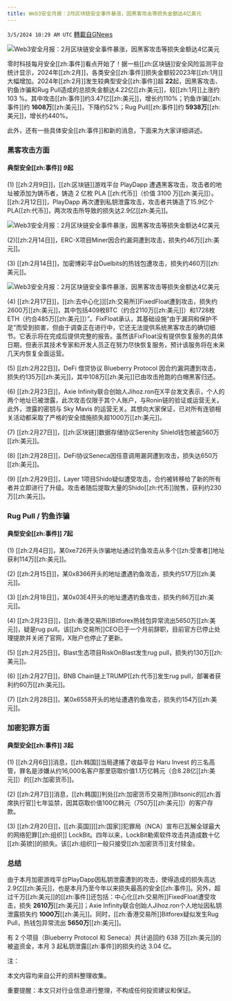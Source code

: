 ```yaml
---
title: Web3安全月报：2月区块链安全事件暴涨，因黑客攻击等损失金额达4亿美元
---
```

`3/5/2024 10:29 AM UTC` [轉載自GNews](https://gnews.org/articles/2366728)

![Web3安全月报：2月区块链安全事件暴涨，因黑客攻击等损失金额达4亿美元](https://cdn-img.panewslab.com/panews/images/yvOKSv5kcg.jpg "Web3安全月报：2月区块链安全事件暴涨，因黑客攻击等损失金额达4亿美元")

零时科技每月安全[[zh:事件]]看点开始了！据一些[[zh:区块链]]安全风险监测平台统计显示，2024年[[zh:2月]]，各类安全[[zh:事件]]损失金额较2023年[[zh:1月]]大幅增加。2024年[[zh:2月]]发生较典型安全[[zh:事件]]超 **22**起，因黑客攻击、钓鱼诈骗和Rug Pull造成的总损失金额达4.22亿[[zh:美元]]，较[[zh:1月]]上涨约103 %。其中攻击[[zh:事件]]约3.47亿[[zh:美元]]，增长约110%；钓鱼诈骗[[zh:事件]]约 **1608万**[[zh:美元]]，下降约52%；Rug Pull[[zh:事件]]约 **5938万**[[zh:美元]]，增长约440%。

此外，还有一些具体安全[[zh:事件]]和新的消息，下面来为大家详细讲述。

### **黑客攻击方面**

#### **典型安全[[zh:事件]] *9*起**

(1) [[zh:2月9日]]，[[zh:区块链]]游戏平台 PlayDapp 遭遇黑客攻击，攻击者的地址被添加为铸币者，铸造 2 亿枚 PLA [[zh:代币]]（价值 3100 万[[zh:美元]]）。[[zh:2月12日]]，PlayDapp 再次遭到私钥泄露攻击，攻击者共铸造了15.9亿个PLA[[zh:代币]]，两次攻击所导致的损失达2.9亿[[zh:美元]]。

![Web3安全月报：2月区块链安全事件暴涨，因黑客攻击等损失金额达4亿美元](https://cdn-img.panewslab.com/panews/images/alAukSc7TK.jpg "Web3安全月报：2月区块链安全事件暴涨，因黑客攻击等损失金额达4亿美元")

(2)[[zh:2月14日]]，ERC-X项目Miner因合约漏洞遭到攻击，损失约46万[[zh:美元]]。

(3) [[zh:2月14日]]，加密博彩平台Duelbits的热钱包遭攻击，损失约460万[[zh:美元]]。

![Web3安全月报：2月区块链安全事件暴涨，因黑客攻击等损失金额达4亿美元](https://cdn-img.panewslab.com/panews/images/xI2MLbz4oa.jpg "Web3安全月报：2月区块链安全事件暴涨，因黑客攻击等损失金额达4亿美元")

(4) [[zh:2月17日]]，[[zh:去中心化]][[zh:交易所]]FixedFloat遭到攻击，损失约2600万[[zh:美元]]，其中包括409枚BTC（约合2110万[[zh:美元]]）和1728枚ETH（约合485万[[zh:美元]]）”。FixFloat承认，其基础设施“由于漏洞和保护不足”而受到损害，但由于调查正在进行中，它还无法提供系统黑客攻击的确切细节。它表示将在完成后提供完整的报告。虽然该FixFloat没有提供恢复服务的具体日期，但表示其技术专家和开发人员正在努力尽快恢复服务，预计该服务将在未来几天内恢复全面运营。

(5) [[zh:2月22日]]，DeFi 借贷协议 Blueberry Protocol 因合约漏洞遭到攻击，损失约135万[[zh:美元]]，其中108万[[zh:美元]]已由攻击抢跑的白帽黑客归还。

(6) [[zh:2月23日]]，Axie Infinity联合创始人Jihoz.ron在X平台发文表示，个人的两个地址已被泄露，此次攻击仅限于其个人账户，与Ronin链的验证或运营无关。此外，泄露的密钥与 Sky Mavis 的运营无关。其想向大家保证，已对所有连锁相关活动都采取了严格的安全措施损失超1000万[[zh:美元]]。

(7) [[zh:2月27日]]，[[zh:区块链]]数据存储协议Serenity Shield钱包被盗560万[[zh:美元]]。

(8) [[zh:2月28日]]，DeFi协议Seneca因任意调用漏洞遭到攻击，损失达650万[[zh:美元]]。

(9) [[zh:2月29日]]，Layer 1项目Shido疑似遭受攻击，合约被转移给了新的所有者并立即进行了升级。攻击者随后提取大量的Shido[[zh:代币]]抛售，获利约230万[[zh:美元]]。

### Rug Pull / 钓鱼诈骗

#### **典型安全[[zh:事件]] *7*起**

(1) [[zh:2月4日]]，某0xe726开头诈骗地址通过钓鱼攻击从多个[[zh:受害者]]地址获利114万[[zh:美元]]。

(2) [[zh:2月15日]]，某0x8366开头的地址遭遇钓鱼攻击，损失约517万[[zh:美元]]。

(3) [[zh:2月18日]]，某0x03E4开头的地址遭遇钓鱼攻击，损失约86万[[zh:美元]]。

(4) [[zh:2月23日]]，[[zh:香港交易所]]Bitforex热钱包异常流出5650万[[zh:美元]]，疑是rug pull。该[[zh:交易所]]CEO已于一个月前辞职，目前官方已停止处理提款并关闭了官网，X账户也停止了更新。

(5) [[zh:2月25日]]，Blast生态项目RiskOnBlast发生rug pull，损失约130万[[zh:美元]]。

(6) [[zh:2月27日]]，BNB Chain链上TRUMP[[zh:代币]]发生rug pull，部署者获利约60万[[zh:美元]]。

(7) [[zh:2月28日]]，某0x6558开头的地址遭遇钓鱼攻击，损失约154万[[zh:美元]]。

### **加密犯罪方面**

#### **典型安全[[zh:事件]] *3*起**

(1) [[zh:2月6日]]消息，[[zh:韩国]]当局逮捕了收益平台 Haru Invest 的三名高管，罪名是涉嫌从约16,000名客户那里窃取价值1.1万亿韩元（合8.28亿[[zh:美元]]）的[[zh:加密货币]]。

(2) [[zh:2月7日]]消息，[[zh:韩国]]判处[[zh:加密货币交易所]]Bitsonic的[[zh:首席执行官]]七年监禁，因其窃取价值100亿韩元（750万[[zh:美元]]）的客户存款。

(3) [[zh:2月20日]]，[[zh:英国]][[zh:国家]]犯罪局（NCA）宣布已瓦解全球最大的网络犯罪[[zh:组织]] LockBit。四年以来，LockBit勒索软件攻击共造成数十亿[[zh:英镑]]的损失。该[[zh:组织]]一般只接受[[zh:加密货币]]支付赎金。

### **总结**

由于本月加密游戏平台PlayDapp因私钥泄露遭到的攻击，使得造成的损失高达2.9亿[[zh:美元]]，也是本月乃至今年以来损失最高的安全[[zh:事件]]。另外，超过千万[[zh:美元]]的[[zh:事件]]还包括：中心化[[zh:交易所]]FixedFloat遭受攻击，损失 **2610万**[[zh:美元]]；Axie Infinity联合创始人Jihoz.ron个人地址因私钥泄露损失约 **1000万**[[zh:美元]]。同时，[[zh:香港交易所]]Bitforex疑似发生Rug Pull，热钱包异常流出 **5650万**[[zh:美元]]。

有 2 个项目（Blueberry Protocol 和 Seneca）共计追回约 638 万[[zh:美元]]的被盗资金，本月 3 起私钥泄露[[zh:事件]]的损失约达 3.04 亿。

注：

本文内容均来自公开的资料整理收集。

重要提醒：本文只对行业信息进行整理，不构成任何投资建议和保证。
